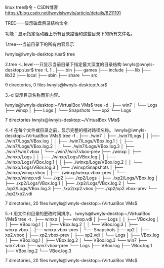 linux tree命令 - CSDN博客 https://blog.csdn.net/lwnylslwnyls/article/details/8211191

TREE——显示磁盘目录结构命令

功能：显示指定驱动器上所有目录路径和这些目录下的所有文件名。



1.tree---当前目录下的所有内容显示

lwnyls@lwnyls-desktop:/usr$ tree

2.tree -L level---只显示当前目录下指定最大深度的目录结构
lwnyls@lwnyls-desktop:/usr$ tree -L 1
.
├── bin
├── games
├── include
├── lib
├── lib32
├── local
├── sbin
├── share
└── src
 
9 directories, 0 files
lwnyls@lwnyls-desktop:/usr$ 


3.-d 显示目录名称而非内容。

lwnyls@lwnyls-desktop:~/VirtualBox VMs$ tree -d
.
├── win7
│   └── Logs
├── winxp
│   ├── Logs
│   └── Snapshots
└── xp2
    └── Logs
 
7 directories
lwnyls@lwnyls-desktop:~/VirtualBox VMs$ 

4.-f 在每个文件或目录之前，显示完整的相对路径名称。
lwnyls@lwnyls-desktop:~/VirtualBox VMs$ tree -f
.
├── ./win7
│   ├── ./win7/Logs
│   │   ├── ./win7/Logs/VBox.log
│   │   ├── ./win7/Logs/VBox.log.1
│   │   ├── ./win7/Logs/VBox.log.2
│   │   └── ./win7/Logs/VBox.log.3
│   ├── ./win7/win7.vbox
│   └── ./win7/win7.vbox-prev
├── ./winxp
│   ├── ./winxp/Logs
│   │   ├── ./winxp/Logs/VBox.log
│   │   ├── ./winxp/Logs/VBox.log.1
│   │   ├── ./winxp/Logs/VBox.log.2
│   │   └── ./winxp/Logs/VBox.log.3
│   ├── ./winxp/Snapshots
│   ├── ./winxp/winxp.vbox
│   ├── ./winxp/winxp.vbox-prev
│   └── ./winxp/winxp.vdi
└── ./xp2
    ├── ./xp2/Logs
    │   ├── ./xp2/Logs/VBox.log
    │   ├── ./xp2/Logs/VBox.log.1
    │   ├── ./xp2/Logs/VBox.log.2
    │   └── ./xp2/Logs/VBox.log.3
    ├── ./xp2/xp2.vbox
    ├── ./xp2/xp2.vbox-prev
    └── ./xp2/xp2.vdi
 
7 directories, 20 files
lwnyls@lwnyls-desktop:~/VirtualBox VMs$ 

5.-t 用文件和目录的更改时间排序。
lwnyls@lwnyls-desktop:~/VirtualBox VMs$ tree -t
.
├── winxp
│   ├── winxp.vdi
│   ├── Logs
│   │   ├── VBox.log
│   │   ├── VBox.log.1
│   │   ├── VBox.log.2
│   │   └── VBox.log.3
│   ├── winxp.vbox
│   ├── winxp.vbox-prev
│   └── Snapshots
├── xp2
│   ├── xp2.vbox
│   ├── xp2.vbox-prev
│   ├── xp2.vdi
│   └── Logs
│       ├── VBox.log
│       ├── VBox.log.1
│       ├── VBox.log.2
│       └── VBox.log.3
└── win7
    ├── win7.vbox
    ├── win7.vbox-prev
    └── Logs
        ├── VBox.log
        ├── VBox.log.1
        ├── VBox.log.2
        └── VBox.log.3
 
7 directories, 20 files
lwnyls@lwnyls-desktop:~/VirtualBox VMs$